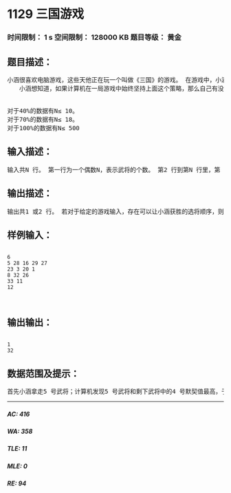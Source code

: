 # 1129 三国游戏   
### 时间限制： 1 s     空间限制： 128000 KB     题目等级： 黄金  
## 题目描述：  

<pre>
小涵很喜欢电脑游戏，这些天他正在玩一个叫做《三国》的游戏。 在游戏中，小涵和计算机各执一方，组建各自的军队进行对战。游戏中共有N 位武将（N 为偶数且不小于4），任意两个武将之间有一个“默契值”，表示若此两位武将作为一对组合 作战时，该组合的威力有多大。游戏开始前，所有武将都是自由的（称为自由武将，一旦某 个自由武将被选中作为某方军队的一员，那么他就不再是自由武将了），换句话说，所谓的 自由武将不属于任何一方。游戏开始，小涵和计算机要从自由武将中挑选武将组成自己的军 队，规则如下：小涵先从自由武将中选出一个加入自己的军队，然后计算机也从自由武将中 选出一个加入计算机方的军队。接下来一直按照“小涵→计算机→小涵→……”的顺序选择 武将，直到所有的武将被双方均分完。然后，程序自动从双方军队中各挑出一对默契值最高 的武将组合代表自己的军队进行二对二比武，拥有更高默契值的一对武将组合获胜，表示两 军交战，拥有获胜武将组合的一方获胜。 已知计算机一方选择武将的原则是尽量破坏对手下一步将形成的最强组合，它采取的具 体策略如下：任何时刻，轮到计算机挑选时，它会尝试将对手军队中的每个武将与当前每个 自由武将进行一一配对，找出所有配对中默契值最高的那对武将组合，并将该组合中的自由 武将选入自己的军队。 下面举例说明计算机的选将策略，例如，游戏中一共有6 个武将，他们相互之间的默契 值如下表所示  
　　小涵想知道，如果计算机在一局游戏中始终坚持上面这个策略，那么自己有没有可能必 胜？如果有，在所有可能的胜利结局中，自己那对用于比武的武将组合的默契值最大是多 少？ 假设整个游戏过程中，对战双方任何时候均能看到自由武将队中的武将和对方军队的武 将。为了简化问题，保证对于不同的武将组合，其默契值均不相同。
  

对于40%的数据有N≤ 10。  
对于70%的数据有N≤ 18。  
对于100%的数据有N≤ 500
</pre>
  
  
## 输入描述：  

<pre>
输入共N 行。 第一行为一个偶数N，表示武将的个数。 第2 行到第N 行里，第（i+1）行有（N−i）个非负整数，每两个数之间用一个空格隔 开，表示i 号武将和i+1，i+2，……，N 号武将之间的默契值（0 ≤ 默契值≤ 1,000,000,000）。
</pre>
  
  
## 输出描述：  

<pre>
输出共1 或2 行。 若对于给定的游戏输入，存在可以让小涵获胜的选将顺序，则输出1，并另起一行输出 所有获胜的情况中，小涵最终选出的武将组合的最大默契值。 如果不存在可以让小涵获胜的选将顺序，则输出0。
</pre>
  
  
## 样例输入：  

<pre><code>
6  
5 28 16 29 27  
23 3 20 1  
8 32 26  
33 11  
12  
  

</code></pre>
  
  
## 输出输出：  

<pre><code>
1  
32
</code></pre>
  
  
## 数据范围及提示：  

<pre>
首先小涵拿走5 号武将；计算机发现5 号武将和剩下武将中的4 号默契值最高，于是拿走4 号；小涵接着拿走3 号；计算机发现3、5 号武将之一和剩下的武将配对的所有组合中，5 号和1 号默契值最高，于是拿走1 号；小涵接着拿走2 号；计算机最后拿走6 号。在小涵手里的2，3，5 号武将中，3 号和5 号配合最好，默契值为32，而计算机能推出的最好组合为1 号和6 号，默契值为27。结果为小涵胜，并且这个组合是小涵用尽所有方法能取到的最好组合。
</pre>
  
  
***  

##### AC: 416  
##### WA: 358  
##### TLE: 11  
##### MLE: 0  
##### RE: 94  

